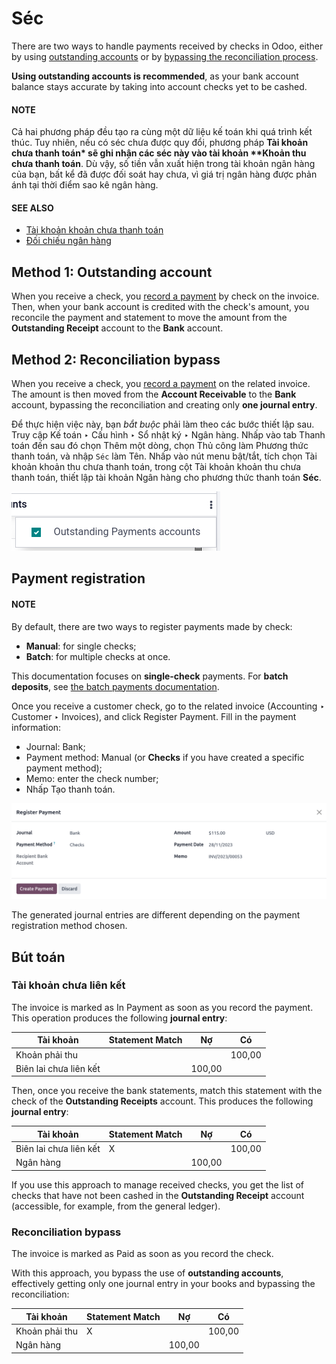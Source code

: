 # Séc

There are two ways to handle payments received by checks in Odoo, either by using [outstanding
accounts](#checks-outstanding-account) or by [bypassing the reconciliation process](#checks-reconciliation-bypass).

**Using outstanding accounts is recommended**, as your bank account balance stays accurate by taking
into account checks yet to be cashed.

#### NOTE
Cả hai phương pháp đều tạo ra cùng một dữ liệu kế toán khi quá trình kết thúc. Tuy nhiên, nếu có séc chưa được quy đổi, phương pháp **Tài khoản chưa thanh toán\* sẽ ghi nhận các séc này vào tài khoản \*\*Khoản thu chưa thanh toán**. Dù vậy, số tiền vẫn xuất hiện trong tài khoản ngân hàng của bạn, bất kể đã được đối soát hay chưa, vì giá trị ngân hàng được phản ánh tại thời điểm sao kê ngân hàng.

#### SEE ALSO
* [Tài khoản khoản chưa thanh toán](../bank/#bank-outstanding-accounts)
* [Đối chiếu ngân hàng](../get_started/cheat_sheet.md#accounting-reconciliation)

<a id="checks-outstanding-account"></a>

## Method 1: Outstanding account

When you receive a check, you [record a payment](../bank/reconciliation.md) by check on the
invoice. Then, when your bank account is credited with the check's amount, you reconcile the payment
and statement to move the amount from the **Outstanding Receipt** account to the **Bank** account.

<a id="checks-reconciliation-bypass"></a>

## Method 2: Reconciliation bypass

When you receive a check, you [record a payment](../bank/reconciliation.md) on the related
invoice. The amount is then moved from the **Account Receivable** to the **Bank** account, bypassing
the reconciliation and creating only **one journal entry**.

Để thực hiện việc này, bạn *bắt buộc* phải làm theo các bước thiết lập sau. Truy cập Kế toán ‣ Cấu hình ‣ Sổ nhật ký ‣ Ngân hàng. Nhấp vào tab Thanh toán đến sau đó chọn Thêm một dòng, chọn Thủ công làm Phương thức thanh toán, và nhập `Séc` làm Tên. Nhấp vào nút menu bật/tắt, tích chọn Tài khoản khoản thu chưa thanh toán, trong cột Tài khoản khoản thu chưa thanh toán, thiết lập tài khoản Ngân hàng cho phương thức thanh toán **Séc**.

![Bypass the Outstanding Receipts account using the Bank account.](../../../../.gitbook/assets/outstanding-payment-accounts.png)

## Payment registration

#### NOTE
By default, there are two ways to register payments made by check:

- **Manual**: for single checks;
- **Batch**: for multiple checks at once.

This documentation focuses on **single-check** payments. For **batch deposits**, see [the
batch payments documentation](batch.md).

Once you receive a customer check, go to the related invoice (Accounting ‣
Customer ‣ Invoices), and click Register Payment. Fill in the payment information:

- Journal: Bank;
- Payment method: Manual (or **Checks** if you have created a specific
  payment method);
- Memo: enter the check number;
- Nhấp Tạo thanh toán.

![Kiểm tra thông tin thanh toán](../../../../.gitbook/assets/payment-checks.png)

The generated journal entries are different depending on the payment registration method chosen.

## Bút toán

### Tài khoản chưa liên kết

The invoice is marked as In Payment as soon as you record the payment. This operation
produces the following **journal entry**:

| Tài khoản              | Statement Match   | Nợ     | Có     |
|------------------------|-------------------|--------|--------|
| Khoản phải thu         |                   |        | 100,00 |
| Biên lai chưa liên kết |                   | 100,00 |        |

Then, once you receive the bank statements, match this statement with the check of the **Outstanding
Receipts** account. This produces the following **journal entry**:

| Tài khoản              | Statement Match   | Nợ     | Có     |
|------------------------|-------------------|--------|--------|
| Biên lai chưa liên kết | X                 |        | 100,00 |
| Ngân hàng              |                   | 100,00 |        |

If you use this approach to manage received checks, you get the list of checks that have not been
cashed in the **Outstanding Receipt** account (accessible, for example, from the general ledger).

### Reconciliation bypass

The invoice is marked as Paid as soon as you record the check.

With this approach, you bypass the use of **outstanding accounts**, effectively getting only one
journal entry in your books and bypassing the reconciliation:

| Tài khoản      | Statement Match   | Nợ     | Có     |
|----------------|-------------------|--------|--------|
| Khoản phải thu | X                 |        | 100,00 |
| Ngân hàng      |                   | 100,00 |        |
